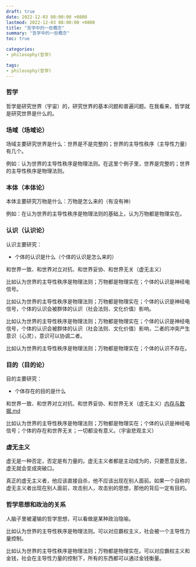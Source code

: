 ```yaml
---
draft: true
date: 2022-12-03 08:00:00 +0800
lastmod: 2022-12-03 08:00:00 +0800
title: "哲学中的一些概念"
summary: "哲学中的一些概念"
toc: true

categories:
- philosophy(哲学)

tags:
- philosophy(哲学)
---
```


### 哲学

哲学是研究世界（宇宙）的，研究世界的基本问题和普遍问题。在我看来，哲学就是研究世界是什么的。

### 场域（场域论）

场域主要研究世界是什么：世界是不是完整的；世界的主导性秩序（主导性力量）有几个。

例如：认为世界的主导性秩序是物理法则。在这里个例子里，世界是完整的；世界的主导性秩序是物理法则。

### 本体（本体论）

本体主要研究万物是什么：万物是怎么来的（有没有神）

例如：在认为世界的主导性秩序是物理法则的基础上，认为万物都是物理实在。

### 认识（认识论）

认识主要研究：

- 个体的认识是什么（个体的认识是怎么来的）

和世界一致、和世界对立对抗、和世界妥协、和世界无关（虚无主义）

比如认为世界的主导性秩序是物理法则；万物都是物理实在；个体的认识是神经电信号。

比如认为世界的主导性秩序是物理法则；万物都是物理实在；个体的认识是神经电信号，个体的认识会被群体的认识（社会法则、文化价值）影响。

比如认为世界的主导性秩序是物理法则；万物都是物理实在；个体的认识是神经电信号，个体的认识会被群体的认识（社会法则、文化价值）影响，二者的冲突产生意识（心灵），意识可以协调二者。

比如认为世界的主导性秩序是物理法则；万物都是物理实在；个体的认识不存在。

### 目的（目的论）

目的主要研究：

- 个体存在的目的是什么

和世界一致、和世界对立对抗、和世界妥协、和世界无关（虚无主义）[内存与数据.md](..%2F..%2F..%2F..%2Fbeifeng-memory%2F%C4%DA%B4%E6%D3%EB%CA%FD%BE%DD.md)

比如认为世界的主导性秩序是物理法则；万物都是物理实在；个体的认识是神经电信号；个体的存在和世界无关；一切都没有意义。（宇宙悲观主义）

### 虚无主义

虚无是一种否定，否定是有力量的。虚无主义者都是主动成为的，只要愿意反思，虚无就会变成突破口。

真正的虚无主义者，他应该直接自杀，他不应该出现在别人面前。如果一个自称的虚无主义者出现在别人面前，攻击别人，攻击别的思想，那他的背后一定有目的。

### 哲学思想和政治的关系

人脑子里被灌输的哲学思想，可以看做是某种政治隐喻。

比如认为世界的主导性秩序是物理法则。可以对应霸权主义，社会被一个主导性力量控制。

比如认为世界的主导性秩序是物理法则；万物都是物理实在。可以对应霸权主义和金钱，社会在主导性力量的控制下，所有的东西都可以通过金钱衡量。
